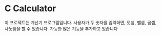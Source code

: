 # C Calculator

이 프로젝트는 계산기  프로그램입니다.
사용자가 두 숫자를 입력하면, 덧셈, 뺄셈, 곱셈, 나눗셈을 할 수 있습니다.
가능한 많은 기능을 추가하고 있습니다


